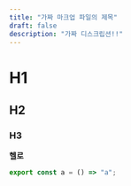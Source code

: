 ```yaml
---
title: "가짜 마크업 파일의 제목"
draft: false
description: "가짜 디스크립션!!"
---
```


# H1

## H2

### H3

**헬로**

```ts
export const a = () => "a";
```
